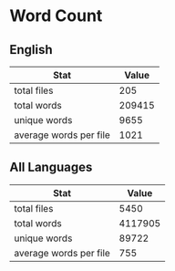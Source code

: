 # Word Count

## English

Stat | Value
---- | -----
total files | 205
total words | 209415
unique words | 9655
average words per file | 1021

## All Languages

Stat | Value
---- | -----
total files | 5450
total words | 4117905
unique words | 89722
average words per file | 755
